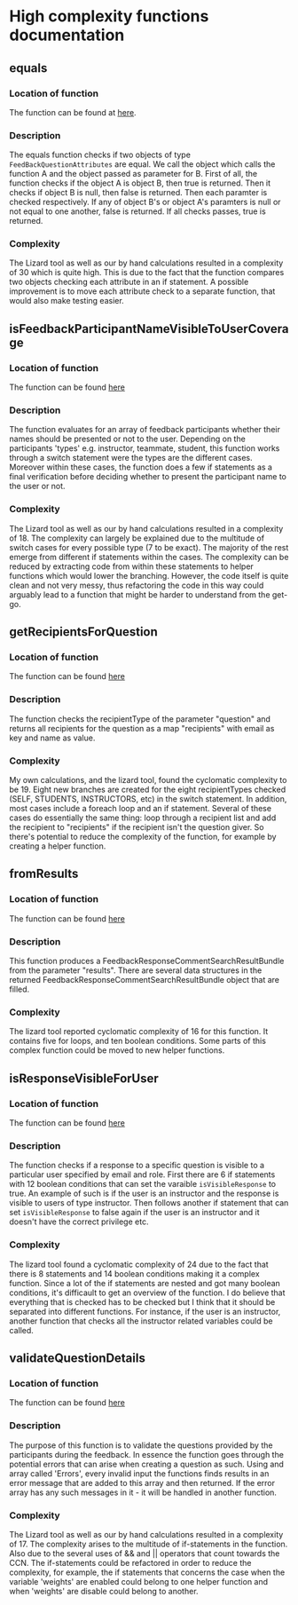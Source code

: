 # High complexity functions documentation
## equals
### Location of function
The function can be found at [here](https://github.com/software-fundamentals/teammates/blob/master/src/main/java/teammates/common/datatransfer/attributes/FeedbackQuestionAttributes.java).

### Description
The equals function checks if two objects of type `FeedBackQuestionAttributes` are equal. We call the object which calls the function A and the object passed as parameter for B. First of all, the function checks if the object A is object B, then true is returned. Then it checks if object B is null, then false is returned. Then each paramter is checked respectively. If any of object B's or object A's paramters is null or not equal to one another, false is returned. If all checks passes, true is returned.

### Complexity
The Lizard tool as well as our by hand calculations resulted in a complexity of 30 which is quite high. This is due to the fact that the function compares two objects checking each attribute in an if statement. A possible improvement is to move each attribute check to a separate function, that would also make testing easier.

## isFeedbackParticipantNameVisibleToUserCoverage
### Location of function
The function can be found [here](https://github.com/software-fundamentals/teammates/blob/master/src/main/java/teammates/logic/core/FeedbackResponsesLogic.java)

### Description
The function evaluates for an array of feedback participants whether their names should be presented or not to the user.
Depending on the participants 'types' e.g. instructor, teammate, student, this function works through a switch statement
were the types are the different cases. Moreover within these cases, the function does a few if statements as a final
verification before deciding whether to present the participant name to the user or not.

### Complexity
The Lizard tool as well as our by hand calculations resulted in a complexity of 18. The complexity can largely be explained
due to the multitude of switch cases for every possible type (7 to be exact). The majority of the rest emerge from
different if statements within the cases. The complexity can be reduced by extracting code from within these statements
to helper functions which would lower the branching. However, the code itself is quite clean and not very messy, thus
refactoring the code in this way could arguably lead to a function that might be harder to understand from the get-go.

## getRecipientsForQuestion
### Location of function
The function can be found [here](https://github.com/software-fundamentals/teammates/blob/master/src/main/java/teammates/logic/core/FeedbackQuestionsLogic.java)

### Description
The function checks the recipientType of the parameter "question" and returns all recipients for the question as a map "recipients" with email as key and name as value.

### Complexity
My own calculations, and the lizard tool, found the cyclomatic complexity to be 19.
Eight new branches are created for the eight recipientTypes checked (SELF, STUDENTS, INSTRUCTORS, etc) in the switch statement. In addition, most cases include a foreach loop and an if statement. Several of these cases do essentially the same thing: loop through a recipient list and add the recipient to "recipients" if the recipient isn't the question giver. So there's potential to reduce the complexity of the function, for example by creating a helper function.


## fromResults
### Location of function
The function can be found [here](https://github.com/software-fundamentals/teammates/blob/master/src/main/java/teammates/storage/search/FeedbackResponseCommentSearchDocument.java)

### Description
This function produces a FeedbackResponseCommentSearchResultBundle from the parameter "results".
There are several data structures in the returned FeedbackResponseCommentSearchResultBundle object that are filled.

### Complexity
The lizard tool reported cyclomatic complexity of 16 for this function. It contains five for loops, and ten boolean conditions. Some parts of this complex function could be moved to new helper functions.


## isResponseVisibleForUser
### Location of function
The function can be found [here](https://github.com/software-fundamentals/teammates/blob/master/src/main/java/teammates/logic/core/FeedbackSessionsLogic.java)

### Description
The function checks if a response to a specific question is visible to a particular user specified by email and role. First there are 6 if statements with 12 boolean conditions that can set the varaible `isVisibleResponse` to true. An example of such is if the user is an instructor and the response is visible to users of type instructor. Then follows another if statement that can set `isVisibleResponse` to false again if the user is an instructor and it doesn't have the correct privilege etc.

### Complexity
The lizard tool found a cyclomatic complexity of 24 due to the fact that there is 8 statements and 14 boolean conditions making it a complex function. Since a lot of the if statements are nested and got many boolean conditions, it's difficault to get an overview of the function. I do believe that everything that is checked has to be checked but I think that it should be separated into different functions. For instance, if the user is an instructor, another function that checks all the instructor related variables could be called.


## validateQuestionDetails
### Location of function
The function can be found [here](https://github.com/software-fundamentals/teammates/blob/master/src/main/java/teammates/common/datatransfer/questions/FeedbackMcqQuestionDetails.java)

### Description
The purpose of this function is to validate the questions provided by the participants during the feedback.
In essence the function goes through the potential errors that can arise when creating a question as such. Using
and array called 'Errors', every invalid input the functions finds results in an error message that are added to this
array and then returned. If the error array has any such messages in it - it will be handled in another function.

### Complexity
The Lizard tool as well as our by hand calculations resulted in a complexity of 17. The complexity arises to the multitude
of if-statements in the function. Also due to the several uses of && and || operators that count towards the CCN.
The if-statements could be refactored in order to reduce the complexity, for example, the if statements that concerns the
case when the variable 'weights' are enabled could belong to one helper function and when 'weights' are disable could belong
to another.
